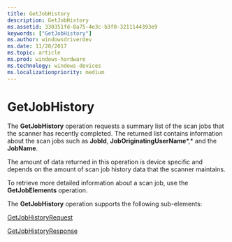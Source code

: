 ```yaml
---
title: GetJobHistory
description: GetJobHistory
ms.assetid: 330351fd-8a75-4e3c-b3f0-3211144393e9
keywords: ["GetJobHistory"]
ms.author: windowsdriverdev
ms.date: 11/28/2017
ms.topic: article
ms.prod: windows-hardware
ms.technology: windows-devices
ms.localizationpriority: medium
---
```


# GetJobHistory


The **GetJobHistory** operation requests a summary list of the scan jobs that the scanner has recently completed. The returned list contains information about the scan jobs such as **JobId**, **JobOriginatingUserName***,* and the **JobName**.

The amount of data returned in this operation is device specific and depends on the amount of scan job history data that the scanner maintains.

To retrieve more detailed information about a scan job, use the **GetJobElements** operation.

The **GetJobHistory** operation supports the following sub-elements:

[GetJobHistoryRequest](getjobhistoryrequest2.md)

[GetJobHistoryResponse](getjobhistoryresponse4.md)

 

 





